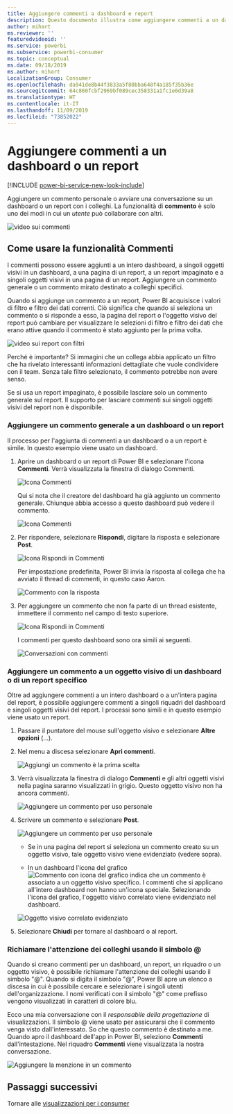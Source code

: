 ```yaml
---
title: Aggiungere commenti a dashboard e report
description: Questo documento illustra come aggiungere commenti a un dashboard, un report o un oggetto visivo e come usare i commenti per svolgere conversazioni con i collaboratori.
author: mihart
ms.reviewer: ''
featuredvideoid: ''
ms.service: powerbi
ms.subservice: powerbi-consumer
ms.topic: conceptual
ms.date: 09/18/2019
ms.author: mihart
LocalizationGroup: Consumer
ms.openlocfilehash: da941de8b44f3833a5f80bba648f4a185f35b36e
ms.sourcegitcommit: 64c860fcbf2969bf089cec358331a1fc1e0d39a8
ms.translationtype: HT
ms.contentlocale: it-IT
ms.lasthandoff: 11/09/2019
ms.locfileid: "73852022"
---
```

# <a name="add-comments-to-a-dashboard-or-report"></a>Aggiungere commenti a un dashboard o un report

[!INCLUDE [power-bi-service-new-look-include](../includes/power-bi-service-new-look-include.md)]

Aggiungere un commento personale o avviare una conversazione su un dashboard o un report con i colleghi. La funzionalità di **commento** è solo uno dei modi in cui un *utente* può collaborare con altri. 

![video sui commenti](media/end-user-comment/comment.gif)

## <a name="how-to-use-the-comments-feature"></a>Come usare la funzionalità Commenti
I commenti possono essere aggiunti a un intero dashboard, a singoli oggetti visivi in un dashboard, a una pagina di un report, a un report impaginato e a singoli oggetti visivi in una pagina di un report. Aggiungere un commento generale o un commento mirato destinato a colleghi specifici.  

Quando si aggiunge un commento a un report, Power BI acquisisce i valori di filtro e filtro dei dati correnti. Ciò significa che quando si seleziona un commento o si risponde a esso, la pagina del report o l'oggetto visivo del report può cambiare per visualizzare le selezioni di filtro e filtro dei dati che erano attive quando il commento è stato aggiunto per la prima volta.  

![video sui report con filtri](media/end-user-comment/power-bi-comment.gif)

Perché è importante? Si immagini che un collega abbia applicato un filtro che ha rivelato interessanti informazioni dettagliate che vuole condividere con il team. Senza tale filtro selezionato, il commento potrebbe non avere senso.

Se si usa un report impaginato, è possibile lasciare solo un commento generale sul report.  Il supporto per lasciare commenti sui singoli oggetti visivi del report non è disponibile.

### <a name="add-a-general-comment-to-a-dashboard-or-report"></a>Aggiungere un commento generale a un dashboard o un report
Il processo per l'aggiunta di commenti a un dashboard o a un report è simile.  In questo esempio viene usato un dashboard. 

1. Aprire un dashboard o un report di Power BI e selezionare l'icona **Commenti**. Verrà visualizzata la finestra di dialogo Commenti.

    ![Icona Commenti](media/end-user-comment/power-bi-comment-menu.png)

    Qui si nota che il creatore del dashboard ha già aggiunto un commento generale.  Chiunque abbia accesso a questo dashboard può vedere il commento.

    ![Icona Commenti](media/end-user-comment/power-bi-first-comments.png)

2. Per rispondere, selezionare **Rispondi**, digitare la risposta e selezionare **Post**.  

    ![Icona Rispondi in Commenti](media/end-user-comment/power-bi-comment-reply.png)

    Per impostazione predefinita, Power BI invia la risposta al collega che ha avviato il thread di commenti, in questo caso Aaron. 

    ![Commento con la risposta](media/end-user-comment/power-bi-respond.png)

 3. Per aggiungere un commento che non fa parte di un thread esistente, immettere il commento nel campo di testo superiore.

    ![Icona Rispondi in Commenti](media/end-user-comment/power-bi-new-comments.png)

    I commenti per questo dashboard sono ora simili ai seguenti.

    ![Conversazioni con commenti](media/end-user-comment/power-bi-conversation.png)

### <a name="add-a-comment-to-a-specific-dashboard-or-report-visual"></a>Aggiungere un commento a un oggetto visivo di un dashboard o di un report specifico
Oltre ad aggiungere commenti a un intero dashboard o a un'intera pagina del report, è possibile aggiungere commenti a singoli riquadri del dashboard e singoli oggetti visivi del report. I processi sono simili e in questo esempio viene usato un report.

1. Passare il puntatore del mouse sull'oggetto visivo e selezionare **Altre opzioni** (...).    
2. Nel menu a discesa selezionare **Apri commenti**.

    ![Aggiungi un commento è la prima scelta](media/end-user-comment/power-bi-report-comment.png)  

3.  Verrà visualizzata la finestra di dialogo **Commenti** e gli altri oggetti visivi nella pagina saranno visualizzati in grigio. Questo oggetto visivo non ha ancora commenti. 

    ![Aggiungere un commento per uso personale](media/end-user-comment/power-bi-comment-column.png)  

4. Scrivere un commento e selezionare **Post**.

    ![Aggiungere un commento per uso personale](media/end-user-comment/power-bi-comment-logistics.png)  

    - Se in una pagina del report si seleziona un commento creato su un oggetto visivo, tale oggetto visivo viene evidenziato (vedere sopra).

    - In un dashboard l'icona del grafico ![Commento con icona del grafico](media/end-user-comment/power-bi-comment-chart-icon.png) indica che un commento è associato a un oggetto visivo specifico. I commenti che si applicano all'intero dashboard non hanno un'icona speciale. Selezionando l'icona del grafico, l'oggetto visivo correlato viene evidenziato nel dashboard.
    

    ![Oggetto visivo correlato evidenziato](media/end-user-comment/power-bi-highlight.png)

5. Selezionare **Chiudi** per tornare al dashboard o al report.

### <a name="get-your-colleagues-attention-by-using-the--sign"></a>Richiamare l'attenzione dei colleghi usando il simbolo @
Quando si creano commenti per un dashboard, un report, un riquadro o un oggetto visivo, è possibile richiamare l'attenzione dei colleghi usando il simbolo "\@".  Quando si digita il simbolo "\@", Power BI apre un elenco a discesa in cui è possibile cercare e selezionare i singoli utenti dell'organizzazione. I nomi verificati con il simbolo "\@" come prefisso vengono visualizzati in caratteri di colore blu. 

Ecco una mia conversazione con il *responsabile della progettazione* di visualizzazioni. Il simbolo @ viene usato per assicurarsi che il commento venga visto dall'interessato. So che questo commento è destinato a me. Quando apro il dashboard dell'app in Power BI, seleziono **Commenti** dall'intestazione. Nel riquadro **Commenti** viene visualizzata la nostra conversazione.

![Aggiungere la menzione in un commento](media/end-user-comment/power-bi-comment-convo.png)  



## <a name="next-steps"></a>Passaggi successivi
Tornare alle [visualizzazioni per i consumer](end-user-visualizations.md)    
<!--[Select a visualization to open a report](end-user-open-report.md)-->
